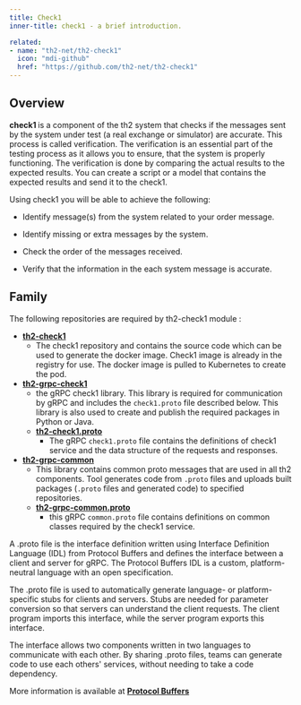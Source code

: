 ```yaml
---
title: Check1
inner-title: check1 - a brief introduction.

related:
- name: "th2-net/th2-check1"
  icon: "mdi-github"
  href: "https://github.com/th2-net/th2-check1"
---
```

## Overview
<b> check1 </b> is a component of the th2 system that checks if the messages sent by the system under test (a real  exchange or simulator) are accurate. This process is called verification. The verification is an essential part of the testing process as it allows you to ensure, that the system is properly functioning. The verification is done by comparing the actual results to the expected results. You can create a script or a model that contains the expected results and send it to the check1.

Using check1 you will be able to achieve the following:

- Identify message(s) from the system related to your order message.

- Identify missing or extra messages by the system.

- Check the order of the messages received.

- Verify that the information in the each system message is accurate.


## Family
The following repositories are required by th2-check1 module :

- [**th2-check1**](https://github.com/th2-net/th2-check1)
  - The check1 repository and contains the source code which can be used to generate the docker image. Check1 image is already in the registry for use. The docker image is pulled to Kubernetes to create the pod.
- [**th2-grpc-check1**](https://github.com/th2-net/th2-grpc-check1)
  - the gRPC check1 library. This library is required for communication by gRPC and includes the `check1.proto` file described below. This library is also used to create and publish the required packages in Python or Java.
  - [**th2-check1.proto**](https://github.com/th2-net/th2-grpc-check1/blob/master/src/main/proto/th2_grpc_check1/check1.proto)
    - The gRPC `check1.proto` file contains the definitions of check1 service and the data structure of the requests and responses.
- [**th2-grpc-common**](https://github.com/th2-net/th2-grpc-common)
  - This library contains common proto messages that are used in all th2 components. Tool generates code from `.proto` files and uploads built packages (`.proto` files and generated code) to specified repositories.
  - [**th2-grpc-common.proto**](https://github.com/th2-net/th2-grpc-common/blob/master/src/main/proto/th2_grpc_common/common.proto)
    - this gRPC `common.proto` file contains definitions on common classes required by the check1 service.

<notice info>
A .proto file is the interface definition written using Interface Definition Language (IDL) from Protocol Buffers and defines the interface between a client and server for gRPC. The Protocol Buffers IDL is a custom, platform-neutral language with an open specification.

The .proto file is used to automatically generate language- or platform-specific stubs for clients and servers. Stubs are needed for parameter conversion so that servers can understand the client requests. The client program imports this interface, while the server program exports this interface.

The interface allows two components written in two languages to communicate with each other. By sharing .proto files, teams can generate code to use each others' services, without needing to take a code dependency.

More information is available at [**Protocol Buffers**](https://developers.google.com/protocol-buffers/docs/overview)

</notice>

